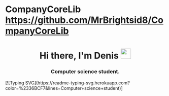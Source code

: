 # CompanyCoreLib https://github.com/MrBrightsid8/CompanyCoreLib
 <h1 align="center">Hi there, I'm Denis</a> 
<img src="https://github.com/blackcater/blackcater/raw/main/images/Hi.gif" height="32"/></h1>
<h3 align="center">Computer science student.</h3>
[![Typing SVG](https://readme-typing-svg.herokuapp.com?color=%2336BCF7&lines=Computer+science+student)]
